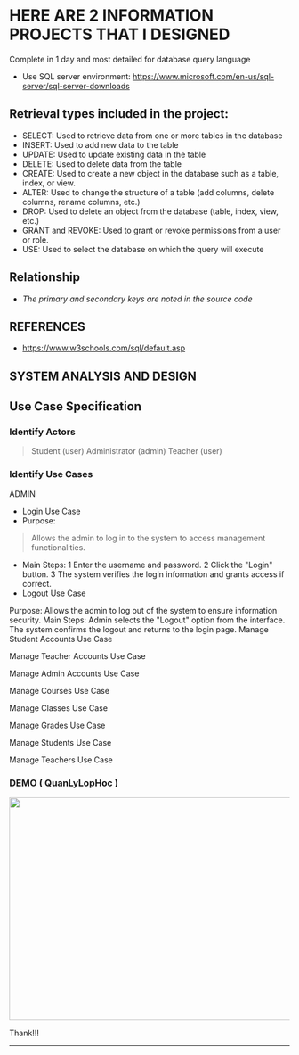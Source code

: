 
# HERE ARE 2 INFORMATION PROJECTS THAT I DESIGNED

Complete in 1 day and most detailed for database query language

- Use SQL server environment: https://www.microsoft.com/en-us/sql-server/sql-server-downloads


 ## Retrieval types included in the project:
 
- SELECT: Used to retrieve data from one or more tables in the database 
- INSERT: Used to add new data to the table
- UPDATE: Used to update existing data in the table 
- DELETE: Used to delete data from the table
- CREATE: Used to create a new object in the database such as a table, index, or view.
- ALTER: Used to change the structure of a table (add columns, delete columns, rename columns, etc.)
- DROP: Used to delete an object from the database (table, index, view, etc.)
- GRANT and REVOKE: Used to grant or revoke permissions from a user or role.
- USE: Used to select the database on which the query will execute

## Relationship
- *The primary and secondary keys are noted in the source code*

## REFERENCES
- https://www.w3schools.com/sql/default.asp
## SYSTEM ANALYSIS AND DESIGN
## Use Case Specification
### Identify Actors
> Student (user)
  Administrator (admin)
  Teacher (user)
### Identify Use Cases
ADMIN
- Login Use Case
 - Purpose:
  > Allows the admin to log in to the system to access management functionalities.
 - Main Steps:
   1 Enter the username and password.
   2 Click the "Login" button.
   3 The system verifies the login information and grants access if correct.
- Logout Use Case

Purpose:
Allows the admin to log out of the system to ensure information security.
Main Steps:
Admin selects the "Logout" option from the interface.
The system confirms the logout and returns to the login page.
Manage Student Accounts Use Case

Manage Teacher Accounts Use Case

Manage Admin Accounts Use Case

Manage Courses Use Case

Manage Classes Use Case

Manage Grades Use Case

Manage Students Use Case

Manage Teachers Use Case
### DEMO ( QuanLyLopHoc )

<img src="https://github.com/Dryuuu/Project-management-query/assets/118073917/b9f90af8-1d35-4b8d-83eb-4a3180add540" alt="" width="600" height="400">



Thank!!!



_____________________________________________________________________________________________



